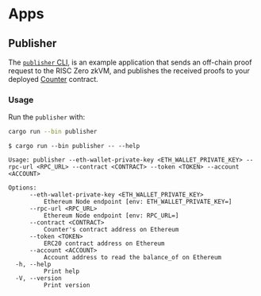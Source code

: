 # Apps

## Publisher

The [`publisher` CLI][publisher], is an example application that sends an off-chain proof request to the RISC Zero zkVM, and publishes the received proofs to your deployed [Counter] contract.

### Usage

Run the `publisher` with:

```sh
cargo run --bin publisher
```

```text
$ cargo run --bin publisher -- --help

Usage: publisher --eth-wallet-private-key <ETH_WALLET_PRIVATE_KEY> --rpc-url <RPC_URL> --contract <CONTRACT> --token <TOKEN> --account <ACCOUNT>

Options:
      --eth-wallet-private-key <ETH_WALLET_PRIVATE_KEY>
          Ethereum Node endpoint [env: ETH_WALLET_PRIVATE_KEY=]
      --rpc-url <RPC_URL>
          Ethereum Node endpoint [env: RPC_URL=]
      --contract <CONTRACT>
          Counter's contract address on Ethereum
      --token <TOKEN>
          ERC20 contract address on Ethereum
      --account <ACCOUNT>
          Account address to read the balance_of on Ethereum
  -h, --help
          Print help
  -V, --version
          Print version
```

[publisher]: ./src/bin/publisher.rs
[Counter]: ../contracts/Counter.sol
